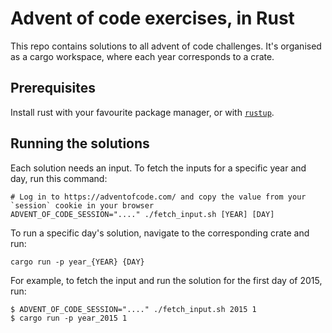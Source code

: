 # Advent of code exercises, in Rust

This repo contains solutions to all advent of code challenges. It's organised as a cargo workspace, where each year corresponds to a crate.

## Prerequisites

Install rust with your favourite package manager, or with [`rustup`](https://rustup.rs).

## Running the solutions

Each solution needs an input. To fetch the inputs for a specific year and day, run this command:

```
# Log in to https://adventofcode.com/ and copy the value from your `session` cookie in your browser
ADVENT_OF_CODE_SESSION="...." ./fetch_input.sh [YEAR] [DAY]
```

To run a specific day's solution, navigate to the corresponding crate and run:

```
cargo run -p year_{YEAR} {DAY}
```

For example, to fetch the input and run the solution for the first day of 2015, run:

```
$ ADVENT_OF_CODE_SESSION="...." ./fetch_input.sh 2015 1
$ cargo run -p year_2015 1
```
